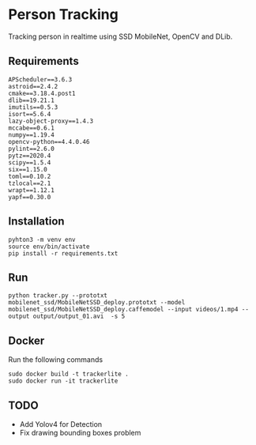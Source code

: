 # Person Tracking

Tracking person in realtime using SSD MobileNet, OpenCV and DLib.

## Requirements

```
APScheduler==3.6.3
astroid==2.4.2
cmake==3.18.4.post1
dlib==19.21.1
imutils==0.5.3
isort==5.6.4
lazy-object-proxy==1.4.3
mccabe==0.6.1
numpy==1.19.4
opencv-python==4.4.0.46
pylint==2.6.0
pytz==2020.4
scipy==1.5.4
six==1.15.0
toml==0.10.2
tzlocal==2.1
wrapt==1.12.1
yapf==0.30.0

```

## Installation

```
pyhton3 -m venv env
source env/bin/activate
pip install -r requirements.txt

```

## Run

```
python tracker.py --prototxt mobilenet_ssd/MobileNetSSD_deploy.prototxt --model mobilenet_ssd/MobileNetSSD_deploy.caffemodel --input videos/1.mp4 --output output/output_01.avi  -s 5

```

## Docker
Run the following commands
```
sudo docker build -t trackerlite .
sudo docker run -it trackerlite
```
## TODO
- Add Yolov4 for Detection
- Fix drawing bounding boxes problem
